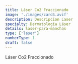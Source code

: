 ```yaml
---
title: Láser Co2 Fraccionado
image: './images/card4.avif'
description: Descripcion Laser
specialty: Dermatología Láser
details: laser-para-manchas
type: ['laser']
numberType: 1
draft: false
---
```


Láser Co2 Fraccionado
